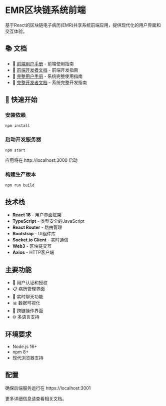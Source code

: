 # EMR区块链系统前端

基于React的区块链电子病历(EMR)共享系统前端应用，提供现代化的用户界面和交互体验。

## 📚 文档

- 📖 [前端用户手册](./docs/USER_GUIDE.md) - 前端使用指南
- 🔧 [前端开发者文档](./docs/DEVELOPER_GUIDE.md) - 前端开发指南
- 📖 [完整用户手册](../backend-app/docs/USER_GUIDE.md) - 系统完整使用指南
- 🔧 [完整开发者文档](../backend-app/docs/DEVELOPER_GUIDE.md) - 系统完整开发指南

## 🚀 快速开始

### 安装依赖

```bash
npm install
```

### 启动开发服务器

```bash
npm start
```

应用将在 http://localhost:3000 启动

### 构建生产版本

```bash
npm run build
```

## 技术栈

- **React 18** - 用户界面框架
- **TypeScript** - 类型安全的JavaScript
- **React Router** - 路由管理
- **Bootstrap** - UI组件库
- **Socket.io Client** - 实时通信
- **Web3** - 区块链交互
- **Axios** - HTTP客户端

## 主要功能

- 🔐 用户认证和授权
- 📋 病历管理界面
- 💬 实时聊天功能
- 📊 数据可视化
- 🔗 跨链操作界面
- 🌐 多语言支持

## 环境要求

- Node.js 16+
- npm 8+
- 现代浏览器支持

## 配置

确保后端服务运行在 https://localhost:3001

更多详细信息请查看相关文档。
